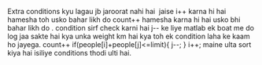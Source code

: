 Extra conditions kyu lagau jb jaroorat nahi hai
​
jaise i++ karna hi hai hamesha toh usko bahar likh do count++ hamesha karna hi hai usko bhi bahar likh do .
condition sirf check karni hai j-- ke liye matlab ek boat me do log jaa sakte hai kya unka weight km hai kya toh ek condition laha ke kaam ho jayega.
count++
if(people[i]+people[j]<=limit){
j--;
}
i++;
maine ulta sort kiya hai isiliye conditions thodi ulti hai.
